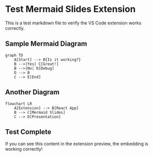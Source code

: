 # Test Mermaid Slides Extension

This is a test markdown file to verify the VS Code extension works correctly.

## Sample Mermaid Diagram

```mermaid
graph TD
    A[Start] --> B{Is it working?}
    B -->|Yes| C[Great!]
    B -->|No| D[Debug]
    D --> B
    C --> E[End]
```

## Another Diagram

```mermaid
flowchart LR
    A[Extension] --> B[React App]
    B --> C[Mermaid Slides]
    C --> D[Presentation]
```

## Test Complete

If you can see this content in the extension preview, the embedding is working correctly!